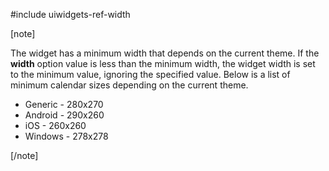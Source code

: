 #include uiwidgets-ref-width

[note]

The widget has a minimum width that depends on the current theme. If the **width** option value is less than the minimum width, the widget width is set to the minimum value, ignoring the specified value. Below is a list of minimum calendar sizes depending on the current theme.

- Generic - 280x270
- Android - 290x260
- iOS - 260x260
- Windows - 278x278

[/note]